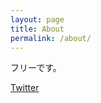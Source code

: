 ```yaml
---
layout: page
title: About
permalink: /about/
---
```


フリーです。

[Twitter](https://twitter.com/tetsu_k_work)


